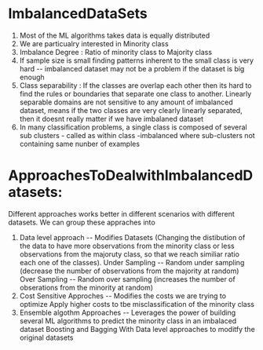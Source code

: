 # ImbalancedDataSets

1. Most of the ML algorithms takes data is equally distributed
2. We are particualry interested in Minority class
3. Imbalance Degree : Ratio of minority class to Majority class
4. If sample size is small finding patterns inherent to the small class is very hard -- imbalanced dataset may not be a problem if the dataset is big enough
5. Class separability : If the classes are overlap each other then its hard to find the rules or boundaries that separate one class to another. Linearly separable domains are not sensitive to any amount of imbalanced dataset, means if the two classes are very clearly linearly separated, then it doesnt really matter if we have imbalaned dataset
6. In many classification problems, a single class is composed of several sub clusters - called as within class -imbalanced where sub-clusters not containing same nunber of examples

# ApproachesToDealwithImbalancedDatasets:
Different approaches works better in different scenarios with different datasets. We can group these appraches into
1. Data level approach --  Modifies Datasets (Changing the distibution of the data to have more observations from the minority class or less observations from the majoruty class, so that we reach similiar ratio each one of the classes).
    Under Sampling -- Random under sampling (decrease the number of observations from the majority at random)
    Over Sampling -- Random over sampling (increases the number of obserations from the minority at random)
3. Cost Sensitive Approches -- Modifies the costs we are trying to optimize
   Apply higher costs to tbe misclassification of the minority class
5. Ensemble algothm Approaches -- Leverages the power of building several ML algorithms to predict the minority class in an imbalaced dataset
    Boosting and Bagging
    With Data level approaches to moditfy the original datasets
    
  





